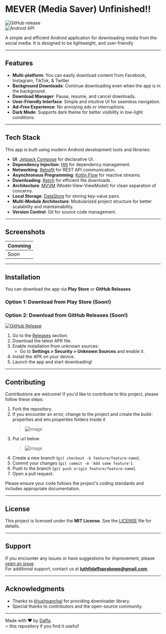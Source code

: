 # MEVER (Media Saver) Unfinished!!

![GitHub release](https://img.shields.io/github/v/release/dapoi/mever?style=flat-square)  
![Android API](https://img.shields.io/badge/API-35%2B-brightgreen?style=flat-square)  

A simple and efficient Android application for downloading media from the social media. It is designed to be lightweight, and user-friendly

---

## Features

- **Multi-platform**: You can easily download content from Facebook, Instagram, TikTok, & Twitter
- **Background Downloads**: Continue downloading even when the app is in the background.
- **Download Manager**: Pause, resume, and cancel downloads.
- **User-Friendly Interface**: Simple and intuitive UI for seamless navigation.
- **Ad-Free Experience**: No annoying ads or interruptions.
- **Dark Mode**: Supports dark theme for better visibility in low-light conditions.

---

## Tech Stack

This app is built using modern Android development tools and libraries:

- **UI**: [Jetpack Compose](https://developer.android.com/jetpack/compose) for declarative UI.
- **Dependency Injection**: [Hilt](https://developer.android.com/training/dependency-injection/hilt-android) for dependency management.
- **Networking**: [Retrofit](https://square.github.io/retrofit/) for REST API communication.
- **Asynchronous Programming**: [Kotlin Flow](https://kotlinlang.org/docs/flow.html) for reactive streams.
- **Downloading**: [Ketch](https://github.com/khushpanchal/Ketch) for efficient file downloads.
- **Architecture**: [MVVM](https://developer.android.com/topic/architecture) (Model-View-ViewModel) for clean separation of concerns.
- **Local Storage**: [DataStore](https://developer.android.com/topic/libraries/architecture/datastore) for storing key-value pairs.
- **Multi-Module Architecture**: Modularized project structure for better scalability and maintainability.
- **Version Control**: Git for source code management.

---

## Screenshots

| Comming | 
|-------------|
| Soon |

---

## Installation

You can download the app via **Play Store** or **GitHub Releases**.

### Option 1: Download from Play Store (Soon!)

### Option 2: Download from GitHub Releases (Soon!)
[![GitHub Release](https://img.shields.io/badge/GitHub_Release-181717?style=for-the-badge&logo=github&logoColor=white)](https://github.com/dapoi/mever/releases)

1. Go to the [Releases](https://github.com/dapoi/mever/releases) section.
2. Download the latest APK file.
3. Enable installation from unknown sources:
   - Go to **Settings > Security > Unknown Sources** and enable it.
4. Install the APK on your device.
5. Launch the app and start downloading!

---

## Contributing

Contributions are welcome! If you'd like to contribute to this project, please follow these steps:

1. Fork the repository.
2. If you encounter an error, change to the project and create the build-properties and env.properties folders inside it
   > ![image](https://github.com/user-attachments/assets/1436563b-4391-460c-b299-5f11a05d2478)
3. Put url below
   > ![image](https://github.com/user-attachments/assets/99efe677-536a-465a-a93e-1ccf483147b8)
4. Create a new branch (`git checkout -b feature/feature-name`).
5. Commit your changes (`git commit -m 'Add some feature'`).
6. Push to the branch (`git push origin feature/feature-name`).
7. Open a pull request.

Please ensure your code follows the project's coding standards and includes appropriate documentation.

---

## License

This project is licensed under the **MIT License**. See the [LICENSE](LICENSE) file for details.

---

## Support

If you encounter any issues or have suggestions for improvement, please [open an issue](https://github.com/dapoi/mever/issues).  
For additional support, contact us at **luthfidaffaprabowo@gmail.com**.

---

## Acknowledgments

- Thanks to [khushpanchal](https://github.com/khushpanchal/Ketch) for providing downloader library.
- Special thanks to contributors and the open-source community.

---

Made with ❤️ by [Daffa](https://github.com/dapoi).  
⭐️ this repository if you find it useful!
